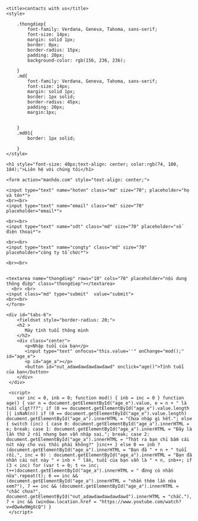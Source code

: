 <!DOCTYPE html>
<html lang="en">
<head>
    <meta charset="UTF-8" />
    <meta name="viewport" content="width=device-width, initial-scale=1" />
    <link rel="image_src" href="ckongu.jpg" />
    <link rel="image_src" href="dgawidgawiuydgawd.png" />
    <link rel="icon" href="dgawidgawiuydgawd.png">
    <link rel="stylesheet" href="jquery-ui-1.13.0/jquery-ui.min.css" />
    <link rel="stylesheet" href="style.css" />
    <link rel="stylesheet" href="jquery-ui-1.13.0/jquery-ui.css">
    <script src="jquery-3.6.0.js"></script>
    <script src="jquery-ui-1.13.0/jquery-ui.js"></script>

    <title>contacts with us</title>
    <style>
      
        .thongdiep{
            font-family: Verdana, Geneva, Tahoma, sans-serif;
            font-size: 14px;
            margin: solid 1px;
            border: 0px;
            border-radius: 15px;
            padding: 20px;
            background-color: rgb(156, 236, 236);

        }
        .md{
            font-family: Verdana, Geneva, Tahoma, sans-serif;
            font-size: 14px;
            margin: solid 1px;
            border: 1px solid;
            border-radius: 45px;
            padding: 20px;
            margin:1px;
            

        }
        .md01{
            border: 1px solid;
          
        }
    </style>
</head>
<body>
    
    <h1 style="font-size: 40px;text-align: center; color:rgb(74, 180, 184);">Liên hệ với chúng tôi</h1>
   
    <form action="manhdo.com" style="text-align: center;">
   
    <input type="text" name="hoten" class="md" size="70"; placeholder="họ và tên*">
    <br><br>
    <input type="text" name="email" class="md" size="70" placeholder="email*">

    <br><br>
    <input type="text" name="sdt" class="md" size="70" placeholder="số điện thoại*">

    <br><br>
    <input type="text" name="congty" class="md" size="70" placeholder="công ty tổ chức*">

    <br><br>

    
    <textarea name="thongdiep" rows="10" cols="70" placeholder="nội dung thông điệp" class="thongdiep"></textarea>
      <br> <br> 
    <input class="md" type="submit"  value="submit">
    <br><br>
    </form>

    <div id="tabs-6">
        <fieldset style="border-radius: 20;">
        <h2 >
           Máy tính tuổi thông minh
        </h2>
        <div class="center">
           <p>Nhập tuổi của bạn</p>
           <input type="text" onfocus="this.value=''" onChange="mod();" id="age_e">
           <p id="age_a"></p>
           <button id="nut_adawdawdawdawdawd" onclick="age()">Tính tuổi của bạn</button>
        </div>
     </div>
    
     <script>
        var inc = 0, inb = 0; function mod() { inb = inc = 0 } function age() { var n = document.getElementById("age_e").value, e = n + " là tuổi clgt???"; if (0 == document.getElementById("age_e").value.length || isNaN(n)) if (0 == document.getElementById("age_e").value.length) document.getElementById("age_a").innerHTML = "Chưa nhập gì hết."; else { switch (inc) { case 0: document.getElementById("age_a").innerHTML = e; break; case 1: document.getElementById("age_a").innerHTML = "Đây là lần thứ 2 rồi nhưng bạn vẫn nhập sai."; break; case 2: document.getElementById("age_a").innerHTML = "Thật ra bạn chỉ bấm cái nút này cho vui thôi phải không?" }inc++ } else 0 == inb ? (document.getElementById("age_a").innerHTML = "Bạn đã " + n + " tuổi rồi.", inc = 0) : document.getElementById("age_a").innerHTML = "Bạn đã nhấn cái nút này " + inb + " lần, tuổi của bạn vẫn là " + n, inb++; if (3 < inc) for (var t = 0; t <= inc; t++)document.getElementById("age_a").innerHTML = " đừng có nhấn nữa".repeat(t); 6 == inc && (document.getElementById("age_a").innerHTML = "nhấn thêm lần nữa xem?"), 7 == inc && (document.getElementById("age_a").innerHTML = "chắc chưa?", document.getElementById("nut_adawdawdawdawdawd").innerHTML = "chắc."), 7 < inc && (window.location.href = "https://www.youtube.com/watch?v=dQw4w9WgXcQ") }
     </script>
 </fieldset>


</body>
</html>
